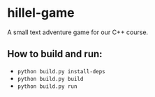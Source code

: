 # hillel-game
A small text adventure game for our C++ course.

## How to build and run:

- `python build.py install-deps`
- `python build.py build`
- `python build.py run`
